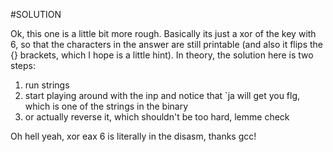 #SOLUTION

Ok, this one is a little bit more rough.  Basically its just a xor of the key with 6, so that the characters in the answer are still printable (and also it flips the {} brackets, which I hope is a little hint).  In theory, the solution here is two steps:

1. run strings
2. start playing around with the inp and notice that `ja will get you flg, which is one of the strings in the binary
2. or actually reverse it, which shouldn't be too hard, lemme check

Oh hell yeah, xor eax 6 is literally in the disasm, thanks gcc!

